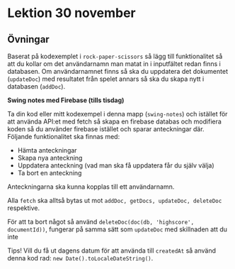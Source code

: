 # Lektion 30 november

## Övningar

Baserat på kodexemplet i `rock-paper-scissors` så lägg till funktionalitet så att du kollar om det användarnamn man matat in i inputfältet redan finns i databasen. Om användarnamnet finns så ska du uppdatera det dokumentet (`updateDoc`) med resultatet från spelet annars så ska du skapa nytt i databasen (`addDoc`).

**Swing notes med Firebase (tills tisdag)**

Ta din kod eller mitt kodexempel i denna mapp (`swing-notes`) och istället för att använda API:et med fetch så skapa en firebase databas och modifiera koden så du använder firebase istället och sparar anteckningar där. Följande funktionalitet ska finnas med:

* Hämta anteckningar
* Skapa nya anteckning
* Uppdatera anteckning (vad man ska få uppdatera får du själv välja)
* Ta bort en anteckning 

Anteckningarna ska kunna kopplas till ett användarnamn.

Alla `fetch` ska alltså bytas ut mot `addDoc, getDocs, updateDoc, deleteDoc` respektive.

För att ta bort något så använd `deleteDoc(doc(db, 'highscore', documentId))`, fungerar på samma sätt som `updateDoc` med skillnaden att du inte 

Tips! Vill du få ut dagens datum för att använda till `createdAt` så använd denna kod rad: `new Date().toLocaleDateString()`.